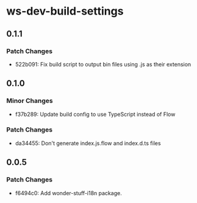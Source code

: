 # ws-dev-build-settings

## 0.1.1

### Patch Changes

-   522b091: Fix build script to output bin files using .js as their extension

## 0.1.0

### Minor Changes

-   f37b289: Update build config to use TypeScript instead of Flow

### Patch Changes

-   da34455: Don't generate index.js.flow and index.d.ts files

## 0.0.5

### Patch Changes

-   f6494c0: Add wonder-stuff-i18n package.
